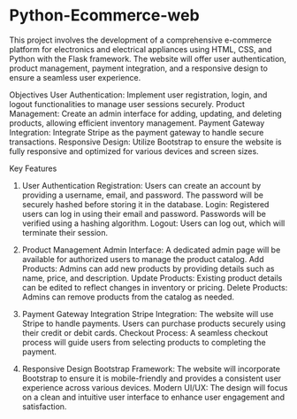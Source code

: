 # Python-Ecommerce-web
This project involves the development of a comprehensive e-commerce platform for electronics and electrical appliances using HTML, CSS, and Python with the Flask framework. The website will offer user authentication, product management, payment integration, and a responsive design to ensure a seamless user experience.

Objectives
User Authentication: Implement user registration, login, and logout functionalities to manage user sessions securely.
Product Management: Create an admin interface for adding, updating, and deleting products, allowing efficient inventory management.
Payment Gateway Integration: Integrate Stripe as the payment gateway to handle secure transactions.
Responsive Design: Utilize Bootstrap to ensure the website is fully responsive and optimized for various devices and screen sizes.

Key Features
1. User Authentication
Registration: Users can create an account by providing a username, email, and password. The password will be securely hashed before storing it in the database.
Login: Registered users can log in using their email and password. Passwords will be verified using a hashing algorithm.
Logout: Users can log out, which will terminate their session.

3. Product Management
Admin Interface: A dedicated admin page will be available for authorized users to manage the product catalog.
Add Products: Admins can add new products by providing details such as name, price, and description.
Update Products: Existing product details can be edited to reflect changes in inventory or pricing.
Delete Products: Admins can remove products from the catalog as needed.

5. Payment Gateway Integration
Stripe Integration: The website will use Stripe to handle payments. Users can purchase products securely using their credit or debit cards.
Checkout Process: A seamless checkout process will guide users from selecting products to completing the payment.

7. Responsive Design
Bootstrap Framework: The website will incorporate Bootstrap to ensure it is mobile-friendly and provides a consistent user experience across various devices.
Modern UI/UX: The design will focus on a clean and intuitive user interface to enhance user engagement and satisfaction.
